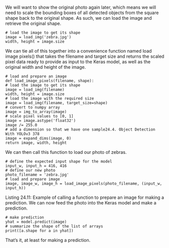 We will want to show the original photo again later, which means we will need to scale the
bounding boxes of all detected objects from the square shape back to the original shape. As
such, we can load the image and retrieve the original shape.

```
# load the image to get its shape
image = load_img('zebra.jpg')
width, height = image.size
```

We can tie all of this together into a convenience function named load image pixels()
that takes the filename and target size and returns the scaled pixel data ready to provide as
input to the Keras model, as well as the original width and height of the image.

```
# load and prepare an image
def load_image_pixels(filename, shape):
# load the image to get its shape
image = load_img(filename)
width, height = image.size
# load the image with the required size
image = load_img(filename, target_size=shape)
# convert to numpy array
image = img_to_array(image)
# scale pixel values to [0, 1]
image = image.astype('float32')
image /= 255.0
# add a dimension so that we have one sample24.4. Object Detection With YOLOv3 378
image = expand_dims(image, 0)
return image, width, height
```

We can then call this function to load our photo of zebras.

```
# define the expected input shape for the model
input_w, input_h = 416, 416
# define our new photo
photo_filename = 'zebra.jpg'
# load and prepare image
image, image_w, image_h = load_image_pixels(photo_filename, (input_w, input_h))
```
Listing 24.11: Example of calling a function to prepare an image for making a prediction.
We can now feed the photo into the Keras model and make a prediction.

```
# make prediction
yhat = model.predict(image)
# summarize the shape of the list of arrays
print([a.shape for a in yhat])
```

That’s it, at least for making a prediction. 